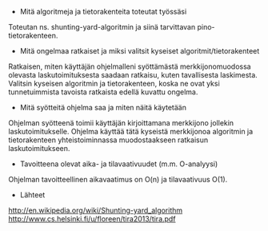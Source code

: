 - Mitä algoritmeja ja tietorakenteita toteutat työssäsi

Toteutan ns. shunting-yard-algoritmin ja siinä tarvittavan pino-tietorakenteen.

- Mitä ongelmaa ratkaiset ja miksi valitsit kyseiset algoritmit/tietorakenteet

Ratkaisen, miten käyttäjän ohjelmalleni syöttämästä merkkijonomuodossa olevasta laskutoimituksesta saadaan ratkaisu, kuten tavallisesta laskimesta. Valitsin kyseisen algoritmin ja tietorakenteen, koska ne ovat yksi tunnetuimmista tavoista ratkaista edellä kuvattu ongelma.

- Mitä syötteitä ohjelma saa ja miten näitä käytetään

Ohjelman syötteenä toimii käyttäjän kirjoittamana merkkijono jollekin laskutoimitukselle. Ohjelma käyttää tätä kyseistä merkkijonoa algoritmin ja tietorakenteen yhteistoiminnassa muodostaakseen ratkaisun laskutoimitukseen.

- Tavoitteena olevat aika- ja tilavaativuudet (m.m. O-analyysi)

Ohjelman tavoitteellinen aikavaatimus on O(n) ja tilavaativuus O(1).

- Lähteet

http://en.wikipedia.org/wiki/Shunting-yard_algorithm
http://www.cs.helsinki.fi/u/floreen/tira2013/tira.pdf

